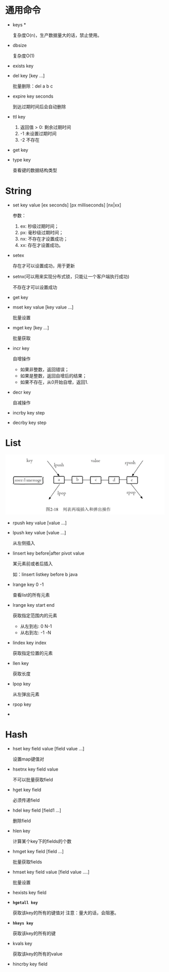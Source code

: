 # 通用命令

- keys *

	复杂度O(n)，生产数据量大的话，禁止使用。
- dbsize
	
	复杂度O(1)
	
- exists key


- del key [key ...]	
	
	批量删除：del a b c
	
- expire key seconds

	到达过期时间后会自动删除
	
- ttl key 

	
	1. 返回值 > 0: 剩余过期时间
	2. -1 未设置过期时间
	3. -2 不存在

- get key
- type key
	
	查看键的数据结构类型
	
	

# String

- set key value [ex seconds] [px milliseconds] [nx|xx]

	参数：
	
	1. ex: 秒级过期时间；
	2. px: 毫秒级过期时间；
	3. nx: 不存在才设置成功；
	4. xx: 存在才设置成功。
	
- setex

	存在才可以设置成功，用于更新
- setnx(可以用来实现分布式锁，只能让一个客户端执行成功)

	不存在才可以设置成功
	
- get key
- mset key value [key value ...]

	批量设置
	
- mget key [key ...]

	批量获取
	
- incr key

	自增操作
	
	- 如果非整数，返回错误；
	- 如果是整数，返回自增后的结果；	
	- 如果不存在，从0开始自增，返回1.

- decr key

	自减操作
	
- incrby key step
- decrby key step
 	

# List

![](list1.png)


-  rpush key value [value ...]
-  lpush key value [value ...]

	从左侧插入

- linsert key before|after pivot value

	某元素前或者后插入
	
	如：linsert listkey before b java

-  lrange key 0 -1

	查看list的所有元素
	
- lrange key start end

	获取指定范围内的元素
	
	- 从左到右: 0 N-1
	- 从右到左: -1 -N	
- lindex key index

	获取指定位置的元素
- llen key

	获取长度

- lpop key

	从左弹出元素
	
- rpop key
- 	

# Hash

- hset key field value [field value ...]

	设置map键值对
- hsetnx key field value

	不可以批量获取field
- hget key field

	必须传递field
	
- hdel key field [field1 ...]

	删除field
	
- hlen key

	计算某个key下的fields的个数	
	
- hmget key field [field ...]

	批量获取fields
	
- hmset key field value [field value ....]

	批量设置
	
- hexists key field

- **`hgetall key`**	

	获取该key的所有的键值对
	注意：量大的话，会阻塞。
- **`hkeys key`**	

	获取该key的所有的键
	
	
- kvals key	

	获取该key的所有的value

- hincrby key field





